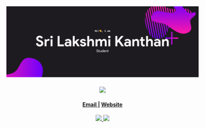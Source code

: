<!--
 Copyright (c) 2021 Sri Lakshmi Kanthan P
 
 This software is released under the MIT License.
 https://opensource.org/licenses/MIT
-->

<h2 align="center"> 
  <img src="./image/banner.svg">
</h2>

<h4 align="center"> 
  <img src="https://komarev.com/ghpvc/?username=srilakshmikanthanp&style=flat-square&color=brightgreen">
</h4>

<h4 align="center">
  <a href="mailto:srilakshmikanthanp@gmail.com"> Email </a> | <a href="https://srilakshmikanthanp.github.io">Website</a>
</h4>

<p align="center"><a href="https://github.com/anuraghazra/github-readme-stats" target="_blank">
  <img width="54%" src="https://github-readme-stats.vercel.app/api?username=srilakshmikanthanp&theme=onedark"/>
  <img width="39%" src="https://github-readme-stats.vercel.app/api/top-langs/?username=srilakshmikanthanp&theme=onedark&layout=compact&langs_count=8"/>
</a></p>
